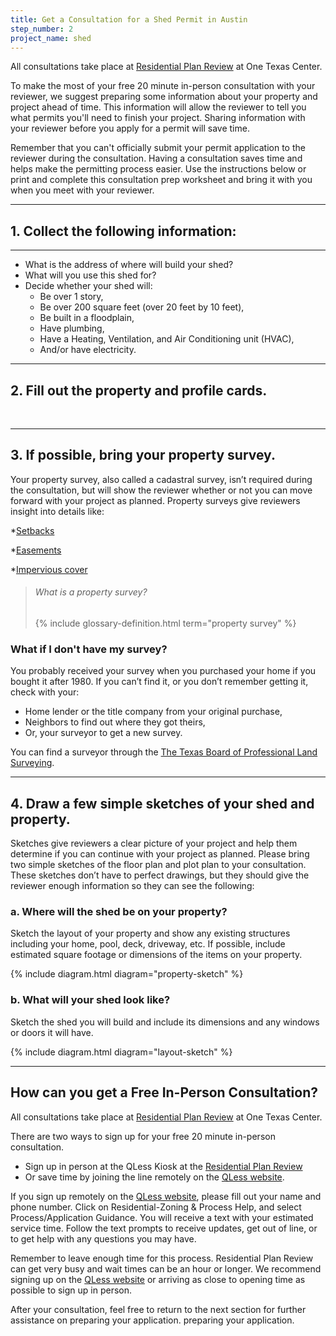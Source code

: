 ```yaml
---
title: Get a Consultation for a Shed Permit in Austin
step_number: 2
project_name: shed
---
```



All consultations take place at [Residential Plan Review](/contact/#residential-plan-review) at One Texas Center.

To make the most of your free 20 minute in-person consultation with your reviewer, we suggest preparing some information about your property and project ahead of time. This information will allow the reviewer to tell you what permits you'll need to finish your project. Sharing information with your reviewer before you apply for a permit will save time.

Remember that you can't officially submit your permit application to the reviewer during the consultation. Having a consultation saves time and helps make the permitting process easier. Use the instructions below or print and complete this consultation prep worksheet and bring it with you when you meet with your reviewer.

---

## 1. Collect the following information:

---

* What is the address of where will build your shed?
* What will you use this shed for?
* Decide whether your shed will:
  * Be over 1 story,
  * Be over 200 square feet (over 20 feet by 10 feet),
  * Be built in a floodplain,
  * Have plumbing,
  * Have a Heating, Ventilation, and Air Conditioning unit (HVAC),
  * And/or have electricity.
  
---

## 2. Fill out the property and profile cards.

&nbsp;

---

## 3. If possible, bring your property survey.

Your property survey, also called a cadastral survey, isn’t required during the consultation, but will show the reviewer whether or not you can move forward with your project as planned. Property surveys give reviewers insight into details like:

*[Setbacks](/residential-toolkit/glossary/setback)

*[Easements](/residential-toolkit/glossary/easement)

*[Impervious cover](/residential-toolkit/glossary/impervious-cover)


> ###### What is a property survey?
>
> {% include glossary-definition.html term="property survey" %}

### What if I don't have my survey?

You probably received your survey when you purchased your home if you bought it after 1980. If you can’t find it, or you don’t remember getting it, check with your:

* Home lender or the title company from your original purchase,
* Neighbors to find out where they got theirs,
* Or, your surveyor to get a new survey.

You can find a surveyor through the [The Texas Board of Professional Land Surveying](http://txls.texas.gov/education/).

---

## 4. Draw a few simple sketches of your shed and property.

Sketches give reviewers a clear picture of your project and help them determine if you can continue with your project as planned. Please bring two simple sketches of the floor plan and plot plan to your consultation. These sketches don’t have to perfect drawings, but they should give the reviewer enough information so they can see the following:

### a. Where will the shed be on your property?

Sketch the layout of your property and show any existing structures including your home, pool, deck, driveway, etc. If possible, include estimated square footage or dimensions of the items on your property.

{% include diagram.html diagram="property-sketch" %}

### b. What will your shed look like?

Sketch the shed you will build and include its dimensions and any windows or doors it will have.

{% include diagram.html diagram="layout-sketch" %}

---

## How can you get a Free In-Person Consultation?

All consultations take place at [Residential Plan Review](/contact/#residential-plan-review)&nbsp;at One Texas Center. 

There are two ways to sign up for your free 20 minute in-person consultation.

* Sign up in person at the QLess Kiosk at the [Residential Plan Review](/contact/#residential-plan-review)
* Or save time by joining the line remotely on the [QLess website](https://kiosk.qless.com/kiosk/app/home/19062?queues=63813,65072,64852,64862,66812).

If you sign up remotely on the [QLess website](https://kiosk.qless.com/kiosk/app/home/19062?queues=63813,65072,64852,64862,66812), please fill out your name and phone number. Click on Residential-Zoning & Process Help, and select Process/Application Guidance. You will receive a text with your estimated service time. Follow the text prompts to receive updates, get out of line, or to get help with any questions you may have.

Remember to leave enough time for this process. Residential Plan Review can get very busy and wait times can be an hour or longer. We recommend signing up on the [QLess website](https://kiosk.qless.com/kiosk/app/home/19062?queues=63813,65072,64852,64862,66812) or arriving as close to opening time as possible to sign up in person.

After your consultation, feel free to return to the next section for further assistance on preparing your application. preparing your application.